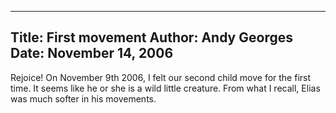 -----
Title:  First movement
Author: Andy Georges
Date: November 14, 2006
-----







Rejoice! On November 9th 2006, I felt our second child move for the
first time. It seems like he or she is a wild little creature. From what
I recall, Elias was much softer in his movements.




